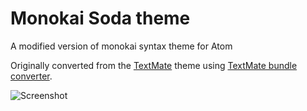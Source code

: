 # Monokai Soda theme

A modified version of monokai syntax theme for Atom

Originally converted from the [TextMate](https://github.com/buymeasoda/soda-theme/) theme using [TextMate bundle converter](http://atom.io/docs/latest/converting-a-text-mate-theme).

![Screenshot](https://f.cloud.github.com/assets/7937/2347992/f478d74c-a552-11e3-9071-2c92f83f0108.png)
